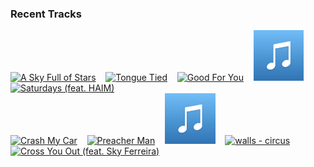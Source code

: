 ### Recent Tracks
[<img src='https://lastfm.freetls.fastly.net/i/u/300x300/f021267cf74c4cf2cc01ecb4ddb66198.png' width='16%' height='16%' alt='A Sky Full of Stars'>](https://www.last.fm/music/coldplay/_/a%2bsky%2bfull%2bof%2bstars)&nbsp;&nbsp;&nbsp;&nbsp;[<img src='https://lastfm.freetls.fastly.net/i/u/300x300/1d0c1e7089e24572bcd773d6ef1709f0.png' width='16%' height='16%' alt='Tongue Tied'>](https://www.last.fm/music/grouplove/_/tongue%2btied)&nbsp;&nbsp;&nbsp;&nbsp;[<img src='https://lastfm.freetls.fastly.net/i/u/300x300/54899bb1850533a4aff26db435a9d4b6.png' width='16%' height='16%' alt='Good For You'>](https://www.last.fm/music/jack%2bvallier/_/good%2bfor%2byou)&nbsp;&nbsp;&nbsp;&nbsp;[<img src='https://github.com/atfinke/atfinke/blob/master/placeholder.jpeg?raw=true' width='16%' height='16%' alt='Im a Believer - 2006 Remaster'>](https://www.last.fm/music/the%2bmonkees/_/i%2527m%2ba%2bbeliever%2b-%2b2006%2bremaster)&nbsp;&nbsp;&nbsp;&nbsp;[<img src='https://lastfm.freetls.fastly.net/i/u/300x300/d5714c06036a6d49dbc25e51c31bf7e5.png' width='16%' height='16%' alt='Saturdays (feat. HAIM)'>](https://www.last.fm/music/twin%2bshadow/_/saturdays%2b%2528feat.%2bhaim%2529)&nbsp;&nbsp;&nbsp;&nbsp;<br>[<img src='https://lastfm.freetls.fastly.net/i/u/300x300/5f62c360207763b2a4f3ac6747e0691a.png' width='16%' height='16%' alt='Crash My Car'>](https://www.last.fm/music/coin/_/crash%2bmy%2bcar)&nbsp;&nbsp;&nbsp;&nbsp;[<img src='https://lastfm.freetls.fastly.net/i/u/300x300/56cc5b932ee32524792f98dc8b5ff0be.png' width='16%' height='16%' alt='Preacher Man'>](https://www.last.fm/music/the%2bdriver%2bera/_/preacher%2bman)&nbsp;&nbsp;&nbsp;&nbsp;[<img src='https://github.com/atfinke/atfinke/blob/master/placeholder.jpeg?raw=true' width='16%' height='16%' alt='Bones'>](https://www.last.fm/music/red%2bseptember%2bsun/_/bones)&nbsp;&nbsp;&nbsp;&nbsp;[<img src='https://lastfm.freetls.fastly.net/i/u/300x300/e850ce45bc8775b17ad83cb6cebbf281.png' width='16%' height='16%' alt='walls - circus'>](https://www.last.fm/music/tom%2bpetty%2band%2bthe%2bheartbreakers/_/walls%2b-%2bcircus)&nbsp;&nbsp;&nbsp;&nbsp;[<img src='https://lastfm.freetls.fastly.net/i/u/300x300/46990bdddbf71b485633cb920d505a34.png' width='16%' height='16%' alt='Cross You Out (feat. Sky Ferreira)'>](https://www.last.fm/music/charli%2bxcx/_/cross%2byou%2bout%2b%2528feat.%2bsky%2bferreira%2529)&nbsp;&nbsp;&nbsp;&nbsp;<br>